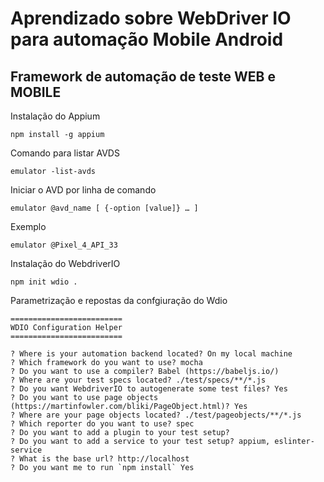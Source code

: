 # Aprendizado sobre WebDriver IO para automação Mobile Android

## Framework de automação de teste WEB e MOBILE

Instalação do Appium

    npm install -g appium

Comando para listar AVDS

    emulator -list-avds

Iniciar o AVD por linha de comando


    emulator @avd_name [ {-option [value]} … ]

Exemplo

    emulator @Pixel_4_API_33

Instalação do WebdriverIO

    npm init wdio .

Parametrização e repostas da confgiuração do Wdio

    =========================
    WDIO Configuration Helper
    =========================

    ? Where is your automation backend located? On my local machine
    ? Which framework do you want to use? mocha      
    ? Do you want to use a compiler? Babel (https://babeljs.io/)
    ? Where are your test specs located? ./test/specs/**/*.js        
    ? Do you want WebdriverIO to autogenerate some test files? Yes
    ? Do you want to use page objects (https://martinfowler.com/bliki/PageObject.html)? Yes
    ? Where are your page objects located? ./test/pageobjects/**/*.js
    ? Which reporter do you want to use? spec
    ? Do you want to add a plugin to your test setup?
    ? Do you want to add a service to your test setup? appium, eslinter-service
    ? What is the base url? http://localhost    
    ? Do you want me to run `npm install` Yes